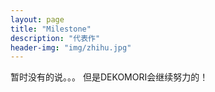 ```yaml
---
layout: page
title: "Milestone"
description: "代表作"
header-img: "img/zhihu.jpg"
---
```


 暂时没有的说。。。
 但是DEKOMORI会继续努力的！






